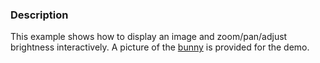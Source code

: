 ### Description
This example shows how to display an image and zoom/pan/adjust brightness interactively. A picture of the [bunny](http://www.vtk.org/Wiki/Image:Bunny.jpg) is provided for the demo.
